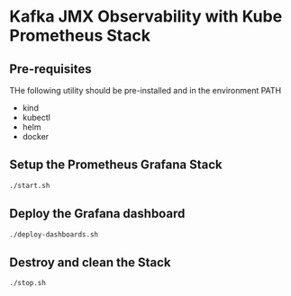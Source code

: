 # Kafka JMX Observability with Kube Prometheus Stack

## Pre-requisites

THe following utility should be pre-installed and in the environment PATH

- kind
- kubectl
- helm
- docker

## Setup the Prometheus Grafana Stack

```bash
./start.sh
```

## Deploy the Grafana dashboard

```bash
./deploy-dashboards.sh
```

## Destroy and clean the Stack

```bash
./stop.sh
```